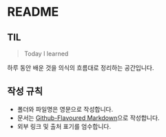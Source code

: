 # README

## TIL

> Today I learned

하루 동안 배운 것을 의식의 흐름대로 정리하는 공간입니다.

## 작성 규칙

* 폴더와 파일명은 영문으로 작성합니다.
* 문서는 [Github-Flavoured Markdown](https://guides.github.com/features/mastering-markdown/)으로 작성합니다.
* 외부 링크 및 출처 표기를 엄수합니다.

